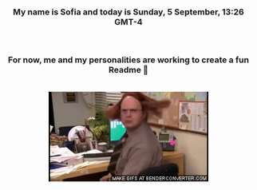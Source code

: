 


<div align="center">
<h3 >My name is Sofia and today is Sunday, 5 September, 13:26 GMT-4</h3><br>
<h3 >For now, me and my personalities are working to create a fun Readme 👋
</h3><br>
<img src='img/dwight.gif' alt='working...'/>
</div>
